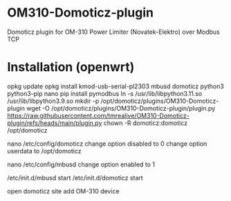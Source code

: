 # OM310-Domoticz-plugin
Domoticz plugin for OM-310 Power Limiter (Novatek-Elektro) over Modbus TCP

# Installation (openwrt)
opkg update
opkg install kmod-usb-serial-pl2303 mbusd domoticz python3 python3-pip nano
pip install pymodbus
ln -s /usr/lib/libpython3.11.so /usr/lib/libpython3.9.so
mkdir -p /opt/domoticz/plugins/OM310-Domoticz-plugin
wget -O /opt/domoticz/plugins/OM310-Domoticz-plugin/plugin.py https://raw.githubusercontent.com/tmrealive/OM310-Domoticz-plugin/refs/heads/main/plugin.py
chown -R domoticz:domoticz /opt/domoticz

nano /etc/config/domoticz
change option disabled to 0
change option userdata to /opt/domoticz

nano /etc/config/mbusd
change option enabled to 1

/etc/init.d/mbusd start
/etc/init.d/domoticz start

open domoticz site
add OM-310 device
